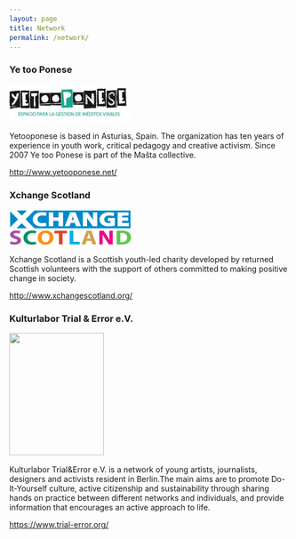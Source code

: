 ```yaml
---
layout: page
title: Network
permalink: /network/
---
```


<div class="view view-network view-id-network view-display-id-page view-dom-id-9b0791fb0679ab463b2210b70d315e45">
  <div class="view-content">
    <div class="views-row views-row-1 views-row-odd views-row-first">
      <div class="views-field views-field-nothing">
  <span class="field-content"><h3>Ye too Ponese</h3>
<div class="partner-logo"><a href="http://www.yetooponese.net/"><img src="/assets/files/styles/small_without_crop/public/cabecera_YTP_0.jpg?itok=-5vwW6j0" width="220" height="67" alt=""></a></div>

<p></p><p>Yetooponese is based in Asturias, Spain. The organization has ten years of experience in youth work, critical pedagogy and creative activism. Since 2007 Ye too Ponese is part of the&nbsp;Mašta collective.&nbsp;</p>
<p></p>
<span class="partner-website"><a href="http://www.yetooponese.net/">http://www.yetooponese.net/</a></span>
<div></div></span>  </div>  </div>
  <div class="views-row views-row-2 views-row-even">
      
  <div class="views-field views-field-nothing">        <span class="field-content"><h3>Xchange Scotland</h3>
<div class="partner-logo"><a href="http://www.xchangescotland.org/"><img src="/assets/files/styles/small_without_crop/public/Untitled.png?itok=yLjrXILN" width="220" height="64" alt=""></a></div>

<p></p><p>Xchange Scotland is a Scottish youth-led charity developed by returned Scottish volunteers with the support of others committed to making positive change in society.</p>
<p></p>
<span class="partner-website"><a href="http://www.xchangescotland.org/">http://www.xchangescotland.org/</a></span>
<div></div></span>  </div>  </div>
  <div class="views-row views-row-3 views-row-odd views-row-last">
      
  <div class="views-field views-field-nothing">        <span class="field-content"><h3>Kulturlabor Trial &amp; Error e.V.</h3>
<div class="partner-logo"><a href="https://www.trial-error.org/"><img src="https://mastazine.net/assets/files/styles/small_without_crop/public/T%26E-logocolour_1.jpg?itok=gNZWLg_7" width="170" height="220" alt=""></a></div>

<p></p><p>Kulturlabor Trial&amp;Error e.V. is a network of young artists, journalists, designers and activists resident in Berlin.The main aims are to promote Do-lt-Yourself culture, active citizenship and sustainability through sharing hands on practice&nbsp;between different networks and individuals, and provide information that encourages an active approach to life.</p>
<p></p>
<span class="partner-website"><a href="https://www.trial-error.org/">https://www.trial-error.org/</a></span>
<div></div></span>  </div>  </div>
</div>
</div>
